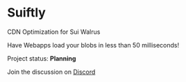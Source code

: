 # Suiftly

CDN Optimization for Sui Walrus

Have Webapps load your blobs in less than 50 milliseconds!

Project status: **Planning**

Join the discussion on [Discord](https://discord.com/invite/Erb6SwsVbH)
